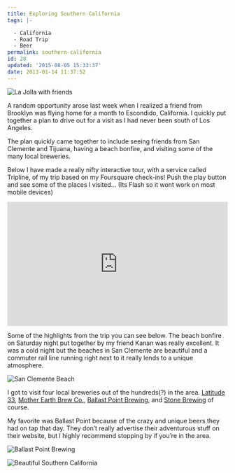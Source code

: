 ```yaml
---
title: Exploring Southern California
tags: |-

  - California
  - Road Trip
  - Beer
permalink: southern-california
id: 28
updated: '2015-08-05 15:33:37'
date: 2013-01-14 11:37:52
---
```



![La Jolla with friends](/blog/images/socal1.jpg)

A random opportunity arose last week when I realized a friend from Brooklyn was flying home for a month to Escondido, California. I quickly put together a plan to drive out for a visit as I had never been south of Los Angeles.

The plan quickly came together to include seeing friends from San Clemente and Tijuana, having a beach bonfire, and visiting some of the many local breweries.

Below I have made a really nifty interactive tour, with a service called Tripline, of my trip based on my Foursquare check-ins! Push the play button and see some of the places I visited… (Its Flash so it wont work on most mobile devices)

<div style="position: relative;margin: 5px 0 5px 0;padding-bottom: 56.25%;height: 0;clear: both;"><iframe style="position: absolute;top: 0;left: 0;width: 100%;height: 100%;border: 0;margin: 0;" src="http://www.tripline.net/map?tripId=5725352274111005B0A9F21120A260B9&onSite=0" frameborder="0" webkitAllowFullScreen mozallowfullscreen allowFullScreen></iframe></div>

Some of the highlights from the trip you can see below. The beach bonfire on Saturday night put together by my friend Kanan was really excellent. It was a cold night but the beaches in San Clemente are beautiful and a commuter rail line running right next to it really lends to a unique atmosphere.

![San Clemente Beach](/blog/images/socal2.jpg)

I got to visit four local breweries out of the hundreds(?) in the area. [Latitude 33](http://www.lat33brew.com/), [Mother Earth Brew Co.](http://www.motherearthbrewco.com/), [Ballast Point Brewing](http://www.ballastpoint.com/), and [Stone Brewing](http://www.stonebrew.com/) of course.

My favorite was Ballast Point because of the crazy and unique beers they had on tap that day. They don’t really advertise their adventurous stuff on their website, but I highly recommend stopping by if you’re in the area.

![Ballast Point Brewing](/blog/images/socal3.jpg)

![Beautiful Southern California](/blog/images/socal4.jpg)
